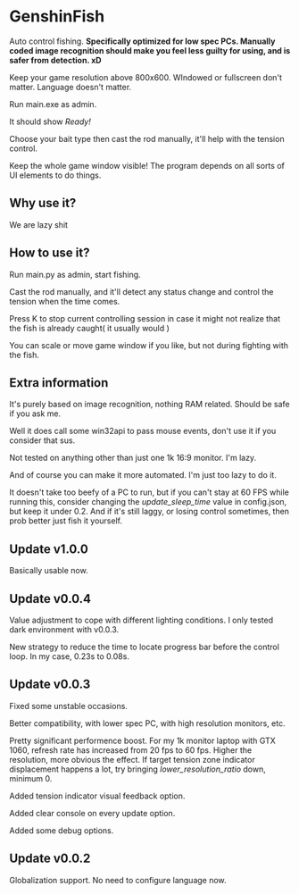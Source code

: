 # GenshinFish
Auto control fishing. **Specifically optimized for low spec PCs. Manually coded image recognition should make you feel less guilty for using, and is safer from detection. xD**
 
Keep your game resolution above 800x600. WIndowed or fullscreen don't matter. Language doesn't matter.
 
Run main.exe as admin.

It should show *Ready!*

Choose your bait type then cast the rod manually, it'll help with the tension control.

Keep the whole game window visible! The program depends on all sorts of UI elements to do things.

## Why use it?
We are lazy shit

## How to use it?
Run main.py as admin, start fishing. 

Cast the rod manually, and it'll detect any status change and control the tension when the time comes. 

Press K to stop current controlling session in case it might not realize that the fish is already caught( it usually would ) 

You can scale or move game window if you like, but not during fighting with the fish.

## Extra information
It's purely based on image recognition, nothing RAM related. Should be safe if you ask me.

Well it does call some win32api to pass mouse events, don't use it if you consider that sus.

Not tested on anything other than just one 1k 16:9 monitor. I'm lazy.

And of course you can make it more automated. I'm just too lazy to do it.

It doesn't take too beefy of a PC to run, but if you can't stay at 60 FPS while running this, consider changing the *update_sleep_time* value in config.json, but keep it under 0.2. And if it's still laggy, or losing control sometimes, then prob better just fish it yourself.

## Update v1.0.0
Basically usable now. 


## Update v0.0.4
Value adjustment to cope with different lighting conditions. I only tested dark environment with v0.0.3.

New strategy to reduce the time to locate progress bar before the control loop. In my case, 0.23s to 0.08s.


## Update v0.0.3
Fixed some unstable occasions.

Better compatibility, with lower spec PC, with high resolution monitors, etc.

Pretty significant performence boost. For my 1k monitor laptop with GTX 1060, refresh rate has increased from 20 fps to 60 fps. Higher the resolution, more obvious the effect. If target tension zone indicator displacement happens a lot, try bringing *lower_resolution_ratio* down, minimum 0.

Added tension indicator visual feedback option.

Added clear console on every update option.

Added some debug options.

## Update v0.0.2
Globalization support. No need to configure language now.